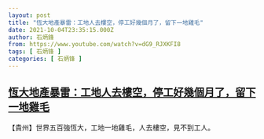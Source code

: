 ```yaml
---
layout: post
title: "恆大地產暴雷：工地人去樓空，停工好幾個月了，留下一地雞毛"
date: 2021-10-04T23:35:15.000Z
author: 石炳鋒
from: https://www.youtube.com/watch?v=dG9_RJXKFI8
tags: [ 石炳锋 ]
categories: [ 石炳锋 ]
---
```

<!--1633390515000-->
[恆大地產暴雷：工地人去樓空，停工好幾個月了，留下一地雞毛](https://www.youtube.com/watch?v=dG9_RJXKFI8)
------

<div>
【貴州】世界五百強恆大，工地一地雞毛，人去樓空，見不到工人。
</div>
